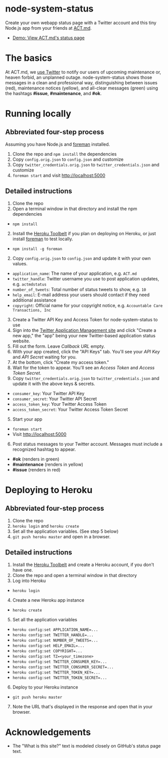 node-system-status
==================

Create your own webapp status page with a Twitter account and this tiny Node.js app from your friends at [ACT.md](http://act.md).

* [Demo: View ACT.md's status page](http://status.act.md)

# The basics

At ACT.md, we [use Twitter](https://twitter.com/actmdstatus) to notify our users of upcoming maintenance or, heaven forbid, an unplanned outage. node-system-status shows those messages in a clean and professional way, distinguishing between issues (red), maintenance notices (yellow), and all-clear messages (green) using the hashtags **#issue**, **#maintenance**, and **#ok**.

# Running locally

## Abbreviated four-step process

Assuming you have Node.js and [foreman](https://github.com/strongloop/node-foreman) installed.

1. Clone the repo and `npm install` the dependencies
2. Copy `config.orig.json` to `config.json` and customize
3. Copy `twitter_credentials.orig.json` to `twitter_credentials.json` and customize
4. `foreman start` and visit [http://localhost:5000](http://localhost:5000)

## Detailed instructions

1. Clone the repo
2. Open a terminal window in that directory and install the npm dependencies
  * `npm install`
2. Install the [Heroku Toolbelt](https://toolbelt.heroku.com/) if you plan on deploying on Heroku, or just install [foreman](https://github.com/strongloop/node-foreman) to test locally.
  * `npm install -g foreman`
2. Copy `config.orig.json` to `config.json` and update it with your own values.
  * `application_name`: The name of your application, e.g. `ACT.md`
  * `twitter_handle`: Twitter username you use to post application updates, e.g. `actmdstatus`
  * `number_of_tweets`: Total number of status tweets to show, e.g. `10`
  * `help_email`: E-mail address your users should contact if they need additional assistance
  * `copyright`: Official name for your copyright notice, e.g. `Accountable Care Transactions, Inc`
3. Create a Twitter API Key and Access Token for node-system-status to use
  1. Sign into the [Twitter Application Management site](https://apps.twitter.com/) and click "Create a new app," the "app" being your new Twitter-based application status website.
  2. Fill out the form. Leave *Callback URL* empty.
  3. With your app created, click the "API Keys" tab. You'll see your *API Key* and *API Secret* waiting for you.
  4. At the bottom, click "Create my access token."
  5. Wait for the token to appear. You'll see an *Access Token* and *Access Token Secret*.
4. Copy `twitter_credentials.orig.json` to `twitter_credentials.json` and update it with the above keys & secrets.
  * `consumer_key`: Your Twitter API Key
  * `consumer_secret`: Your Twitter API Secret
  * `access_token_key`: Your Twitter Access Token
  * `access_token_secret`: Your Twitter Access Token Secret
5. Start your app
  * `foreman start`
  * Visit [http://localhost:5000](http://localhost:5000)
6. Post status messages to your Twitter account. Messages must include a recognized hashtag to appear.
  * **#ok** (renders in green)
  * **#maintenance** (renders in yellow)
  * **#issue** (renders in red)

# Deploying to Heroku

## Abbreviated four-step process

1. Clone the repo
2. `heroku login` and `heroku create`
3. Set all the application variables. (See step 5 below)
4. `git push heroku master` and open in a browser.

## Detailed instructions

1. Install the [Heroku Toolbelt](https://toolbelt.heroku.com/) and create a Heroku account, if you don't have one.
2. Clone the repo and open a terminal window in that directory
3. Log into Heroku
  * `heroku login`
4. Create a new Heroku app instance
  * `heroku create`
5. Set all the application variables
  * `heroku config:set APPLICATION_NAME=...`
  * `heroku config:set TWITTER_HANDLE=...`
  * `heroku config:set NUMBER_OF_TWEETS=...`  
  * `heroku config:set HELP_EMAIL=...`
  * `heroku config:set COPYRIGHT=...`
  * `heroku config:set TZ=<your_timezone>`
  * `heroku config:set TWITTER_CONSUMER_KEY=...`
  * `heroku config:set TWITTER_CONSUMER_SECRET=...`
  * `heroku config:set TWITTER_TOKEN_KEY=...`
  * `heroku config:set TWITTER_TOKEN_SECRET=...`
6. Deploy to your Heroku instance
  * `git push heroku master`
7. Note the URL that's displayed in the response and open that in your browser.

# Acknowledgements

* The "What is this site?" text is modeled closely on GitHub's status page text.
